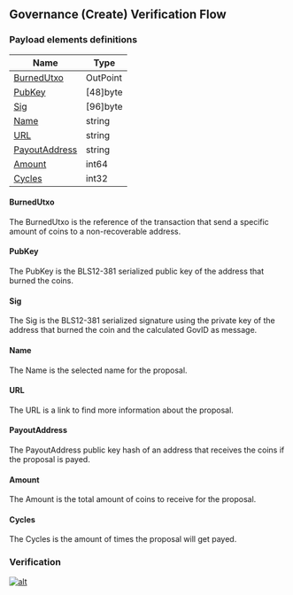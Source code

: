 Governance (Create) Verification Flow
--------------

### Payload elements definitions

Name | Type 
--- | --- 
[BurnedUtxo](#burnedutxo) | OutPoint 
[PubKey](#pubkey) | [48]byte 
[Sig](#sig) | [96]byte 
[Name](#name) | string 
[URL](#url) | string 
[PayoutAddress](#payoutaddress) | string 
[Amount](#amount) | int64 
[Cycles](#cycles) | int32 

#### BurnedUtxo

The BurnedUtxo is the reference of the transaction that send a specific amount of coins to a non-recoverable address.

#### PubKey

The PubKey is the BLS12-381 serialized public key of the address that burned the coins.

#### Sig

The Sig is the BLS12-381 serialized signature using the private key of the address that burned the coin and the calculated GovID as message.

#### Name

The Name is the selected name for the proposal.

#### URL

The URL is a link to find more information about the proposal.

#### PayoutAddress

The PayoutAddress public key hash of an address that receives the coins if the proposal is payed.

#### Amount

The Amount is the total amount of coins to receive for the proposal.

#### Cycles

The Cycles is the amount of times the proposal will get payed.

### Verification

[![alt](./img/governance-upload.svg)](./img/governance-upload.svg?raw=true&sanitize=true)
